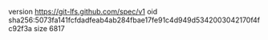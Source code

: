 version https://git-lfs.github.com/spec/v1
oid sha256:5073fa141fcfdadfeab4ab284fbae17fe91c4d949d5342003042170f4fc92f3a
size 6817
